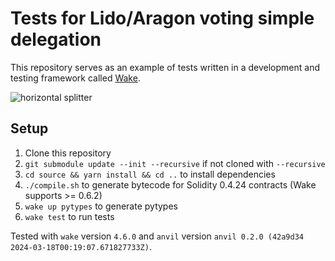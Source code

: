 # Tests for Lido/Aragon voting simple delegation
This repository serves as an example of tests written in a development and testing framework called [Wake](https://getwake.io).

![horizontal splitter](https://github.com/Ackee-Blockchain/wake-detect-action/assets/56036748/ec488c85-2f7f-4433-ae58-3d50698a47de)

## Setup

1. Clone this repository
2. `git submodule update --init --recursive` if not cloned with `--recursive`
3. `cd source && yarn install && cd ..` to install dependencies
4. `./compile.sh`  to generate bytecode for Solidity 0.4.24 contracts (Wake supports >= 0.6.2)
5. `wake up pytypes` to generate pytypes
6. `wake test` to run tests

Tested with `wake` version `4.6.0` and `anvil` version `anvil 0.2.0 (42a9d34 2024-03-18T00:19:07.671827733Z)`.
